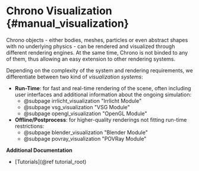 Chrono Visualization {#manual_visualization}
=================================

Chrono objects - either bodies, meshes, particles or even abstract shapes with no underlying physics - can be rendered and visualized through different rendering engines. At the same time, Chrono is not binded to any of them, thus allowing an easy extension to other rendering systems.

Depending on the complexity of the system and rendering requirements, we differentiate between two kind of _visualization systems_:
+ **Run-Time**: for fast and real-time rendering of the scene, often including user interfaces and additional information about the ongoing simulation:
  * @subpage irrlicht_visualization "Irrlicht Module"
  * @subpage vsg_visualization "VSG Module"
  * @subpage opengl_visualization "OpenGL Module"
+ **Offline/Postprocess**: for higher-quality renderings not fitting run-time restrictions:
  * @subpage blender_visualization "Blender Module"
  * @subpage povray_visualization "POVRay Module"

**Additional Documentation**

* [Tutorials](@ref tutorial_root)

